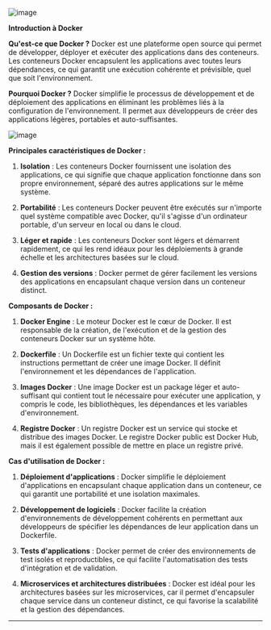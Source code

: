 
![image](https://github.com/yugmerabtene/DORANCO-CDA-DOCKER/assets/3670077/a2b443c1-112f-4991-9ccc-33c598496d6a)  

**Introduction à Docker**

**Qu'est-ce que Docker ?**
Docker est une plateforme open source qui permet de développer, déployer et exécuter des applications dans des conteneurs. Les conteneurs Docker encapsulent les applications avec toutes leurs dépendances, ce qui garantit une exécution cohérente et prévisible, quel que soit l'environnement.  

**Pourquoi Docker ?**
Docker simplifie le processus de développement et de déploiement des applications en éliminant les problèmes liés à la configuration de l'environnement. Il permet aux développeurs de créer des applications légères, portables et auto-suffisantes.


![image](https://github.com/yugmerabtene/DORANCO-CDA-DOCKER-2024/assets/3670077/58c56ea0-8c06-41e1-9a19-721b73ebf8cb)

**Principales caractéristiques de Docker :**


1. **Isolation** : Les conteneurs Docker fournissent une isolation des applications, ce qui signifie que chaque application fonctionne dans son propre environnement, séparé des autres applications sur le même système.

2. **Portabilité** : Les conteneurs Docker peuvent être exécutés sur n'importe quel système compatible avec Docker, qu'il s'agisse d'un ordinateur portable, d'un serveur en local ou dans le cloud.

3. **Léger et rapide** : Les conteneurs Docker sont légers et démarrent rapidement, ce qui les rend idéaux pour les déploiements à grande échelle et les architectures basées sur le cloud.

4. **Gestion des versions** : Docker permet de gérer facilement les versions des applications en encapsulant chaque version dans un conteneur distinct.

**Composants de Docker :**

1. **Docker Engine** : Le moteur Docker est le cœur de Docker. Il est responsable de la création, de l'exécution et de la gestion des conteneurs Docker sur un système hôte.

2. **Dockerfile** : Un Dockerfile est un fichier texte qui contient les instructions permettant de créer une image Docker. Il définit l'environnement et les dépendances de l'application.

3. **Images Docker** : Une image Docker est un package léger et auto-suffisant qui contient tout le nécessaire pour exécuter une application, y compris le code, les bibliothèques, les dépendances et les variables d'environnement.

4. **Registre Docker** : Un registre Docker est un service qui stocke et distribue des images Docker. Le registre Docker public est Docker Hub, mais il est également possible de mettre en place un registre privé.

**Cas d'utilisation de Docker :**

1. **Déploiement d'applications** : Docker simplifie le déploiement d'applications en encapsulant chaque application dans un conteneur, ce qui garantit une portabilité et une isolation maximales.

2. **Développement de logiciels** : Docker facilite la création d'environnements de développement cohérents en permettant aux développeurs de spécifier les dépendances de leur application dans un Dockerfile.

3. **Tests d'applications** : Docker permet de créer des environnements de test isolés et reproductibles, ce qui facilite l'automatisation des tests d'intégration et de validation.

4. **Microservices et architectures distribuées** : Docker est idéal pour les architectures basées sur les microservices, car il permet d'encapsuler chaque service dans un conteneur distinct, ce qui favorise la scalabilité et la gestion des dépendances.
---
